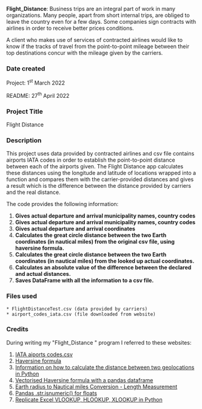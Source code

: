 __Flight_Distance__: Business trips are an integral part of work in many organizations. Many people, apart from short internal trips, are obliged to leave the country
even for a few days. Some companies sign contracts with airlines in order to receive better prices conditions.

A client who makes use of services of contracted airlines would like to know if the tracks of travel from the point-to-point mileage between their top destinations concur
with the mileage given by the carriers.

### Date created
Project: 1<sup>st</sup> March 2022

README: 27<sup>th</sup> April 2022

### Project Title
Flight Distance

### Description
This project uses data provided by contracted airlines and csv file contains airports IATA codes in order to establish the point-to-point distance between each of the airports given. The Flight Distance app calculates these distances using the longitude and latitude of locations wrapped into a function and compares them with the carrier-provided distances and gives a result which is the difference between the distance provided by carriers and the real distance.

The code provides the following information:

1.	**Gives actual departure and arrival municipality names, country codes**
2.	**Gives actual departure and arrival municipality names, country codes**
3.	**Gives actual departure and arrival coordinates**
4.	**Calculates the great circle distance between the two Earth coordinates (in nautical miles) from the original csv file, using haversine formula.**
5.	**Calculates the great circle distance between the two Earth coordinates (in nautical miles) from the looked up actual coordinates.**
6.	**Calculates an absolute value of the difference between the declared and actual distances.**
7.	**Saves DataFrame with all the information to a csv file.**

### Files used
    * FlightDistanceTest.csv (data provided by carriers)
    * airport_codes_iata.csv (file downloaded from website)



### Credits
During writing my "Flight_Distance " program I referred to these websites:

1. [IATA aiports codes.csv](https://www.datahub.io/core/airport-codes#data)
2. [Haversine formula](https://en.wikipedia.org/wiki/Haversine_formula)
3. [Information on how to calculate the distance between two geolocations in Python](https://towardsdatascience.com/heres-how-to-calculate-distance-between-2-geolocations-in-python-93ecab5bbba4)
4. [Vectorised Haversine formula with a pandas dataframe](https://stackoverflow.com/questions/25767596/vectorised-haversine-formula-with-a-pandas-dataframe)
5. [Earth radius to Nautical miles Conversion - Length Measurement](https://trustconverter.com/en/length-conversion/earth-radius/earth-radius-to-nautical-miles.html)
6. [Pandas .str.isnumeric() for floats](https://stackoverflow.com/questions/68239333/pandas-str-isnumeric-for-floats)
7. [Replicate Excel VLOOKUP, HLOOKUP, XLOOKUP in Python](https://pythoninoffice.com/replicate-excel-vlookup-hlookup-xlookup-in-python/)
